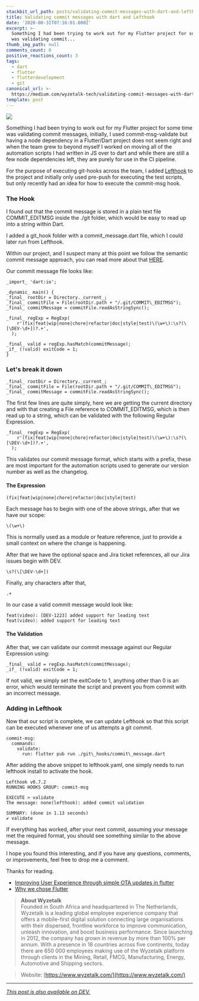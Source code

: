 ```yaml
---
stackbit_url_path: posts/validating-commit-messages-with-dart-and-lefthook-9de
title: Validating commit messages with dart and Lefthook
date: '2020-08-31T07:16:01.000Z'
excerpt: >-
  Something I had been trying to work out for my Flutter project for some time
  was validating commit...
thumb_img_path: null
comments_count: 0
positive_reactions_count: 3
tags:
  - dart
  - flutter
  - flutterdevelopment
  - git
canonical_url: >-
  https://medium.com/wyzetalk-tech/validating-commit-messages-with-dart-and-lefthook-4934984c6f8e
template: post
---
```



![](https://cdn-images-1.medium.com/max/1024/1*kproRaJTnQivymfDqsxTkg.jpeg)

Something I had been trying to work out for my Flutter project for some time was validating commit messages, initially, I used commit-msg-validate but having a node dependency in a Flutter/Dart project does not seem right and when the team grew to beyond myself I worked on moving all of the automation scripts I had written in JS over to dart and while there are still a few node dependencies left, they are purely for use in the CI pipeline.

For the purpose of executing git-hooks across the team, I added [Lefthook](https://github.com/Arkweid/lefthook) to the project and initially only used pre-push for executing the test scripts, but only recently had an idea for how to execute the commit-msg hook.

### The Hook

I found out that the commit message is stored in a plain text file COMMIT\_EDITMSG inside the ./git folder, which would be easy to read up into a string within Dart.

I added a git\_hook folder with a commit\_message.dart file, which I could later run from Lefthook.

Within our project, and I suspect many at this point we follow the semantic commit message approach, you can read more about that [HERE](https://nitayneeman.com/posts/understanding-semantic-commit-messages-using-git-and-angular/).

Our commit message file looks like:


```
_import_ 'dart:io';

_dynamic_ main() {
_final_ rootDir = Directory._current_;
_final_ commitFile = File(rootDir.path + "/.git/COMMIT\_EDITMSG");
_final_ commitMessage = commitFile.readAsStringSync();

_final_ regExp = RegExp(
    r'(fix|feat|wip|none|chore|refactor|doc|style|test)\(\w+\):\s?(\[\DEV-\d+])?.+',
  );

_final_ valid = regExp.hasMatch(commitMessage);
_if_ (!valid) exitCode = 1;
}
```


### Let's break it down


```
_final_ rootDir = Directory._current_;
_final_ commitFile = File(rootDir.path + "/.git/COMMIT\_EDITMSG");
_final_ commitMessage = commitFile.readAsStringSync();
```


The first few lines are quite simply, here we are getting the current directory and with that creating a File reference to COMMIT\_EDITMSG, which is then read up to a string, which can be validated with the following Regular Expression.


```
_final_ regExp = RegExp(
    r'(fix|feat|wip|none|chore|refactor|doc|style|test)\(\w+\):\s?(\[\DEV-\d+])?.+',
  );
```


This validates our commit message format, which starts with a prefix, these are most important for the automation scripts used to generate our version number as well as the changelog.

#### The Expression


```
(fix|feat|wip|none|chore|refactor|doc|style|test)
```


Each message has to begin with one of the above strings, after that we have our scope:


```
\(\w+\)
```


This is normally used as a module or feature reference, just to provide a small context on where the change is happening.

After that we have the optional space and Jira ticket references, all our Jira issues begin with DEV.


```
\s?(\[\DEV-\d+])
```


Finally, any characters after that,


```
.+
```


In our case a valid commit message would look like:


```
feat(video): [DEV-1223] added support for leading text
feat(video): added support for leading text
```


#### The Validation

After that, we can validate our commit message against our Regular Expression using:


```
_final_ valid = regExp.hasMatch(commitMessage);
_if_ (!valid) exitCode = 1;
```


If not valid, we simply set the exitCode to 1, anything other than 0 is an error, which would terminate the script and prevent you from commit with an incorrect message.

### Adding in Lefthook

Now that our script is complete, we can update Lefthook so that this script can be executed whenever one of us attempts a git commit.


```
commit-msg:
  commands:
    validate:
      run: flutter pub run ./git\_hooks/commit\_message.dart
```


After adding the above snippet to lefthook.yaml, one simply needs to run lefthook install to activate the hook.


```
Lefthook v0.7.2
RUNNING HOOKS GROUP: commit-msg

EXECUTE > validate
The message: none(lefthook): added commit validation

SUMMARY: (done in 1.13 seconds)
✔️ validate
```


If everything has worked, after your next commit, assuming your message met the required format, you should see something similar to the above message.

I hope you found this interesting, and if you have any questions, comments, or improvements, feel free to drop me a comment.

Thanks for reading.

- [Improving User Experience through simple OTA updates in flutter](https://medium.com/wyzetalk-tech/improving-user-experience-through-simple-ota-updates-in-flutter-ba7169e3a59b)
- [Why we chose Flutter](https://dev.to/remejuan/why-we-chose-flutter-2jh0)

> **About Wyzetalk**  
> Founded in South Africa and headquartered in The Netherlands, Wyzetalk is a leading global employee experience company that offers a mobile-first digital solution connecting large organisations with their dispersed, frontline workforce to improve communication, unleash innovation, and boost business performance. Since launching in 2012, the company has grown in revenue by more than 100% per annum. With a presence in 18 countries across five continents, today there are 650 000 employees making use of the Wyzetalk platform through clients in the Mining, Retail, FMCG, Manufacturing, Energy, Automotive and Shipping sectors.

> Website: [https://www.wyzetalk.com/](https://www.wyzetalk.com/)

* * *

*[This post is also available on DEV.](https://dev.to/remejuan/validating-commit-messages-with-dart-and-lefthook-9de)*


<script>
const parent = document.getElementsByTagName('head')[0];
const script = document.createElement('script');
script.type = 'text/javascript';
script.src = 'https://cdnjs.cloudflare.com/ajax/libs/iframe-resizer/4.1.1/iframeResizer.min.js';
script.charset = 'utf-8';
script.onload = function() {
    window.iFrameResize({}, '.liquidTag');
};
parent.appendChild(script);
</script>    
